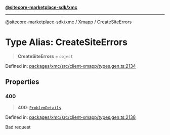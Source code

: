 [**@sitecore-marketplace-sdk/xmc**](../../../../README.md)

***

[@sitecore-marketplace-sdk/xmc](../../../../README.md) / [Xmapp](../README.md) / CreateSiteErrors

# Type Alias: CreateSiteErrors

> **CreateSiteErrors** = `object`

Defined in: [packages/xmc/src/client-xmapp/types.gen.ts:2134](https://github.com/Sitecore/marketplace-sdk/blob/main/packages/xmc/src/client-xmapp/types.gen.ts#L2134)

## Properties

### 400

> **400**: [`ProblemDetails`](ProblemDetails.md)

Defined in: [packages/xmc/src/client-xmapp/types.gen.ts:2138](https://github.com/Sitecore/marketplace-sdk/blob/main/packages/xmc/src/client-xmapp/types.gen.ts#L2138)

Bad request
